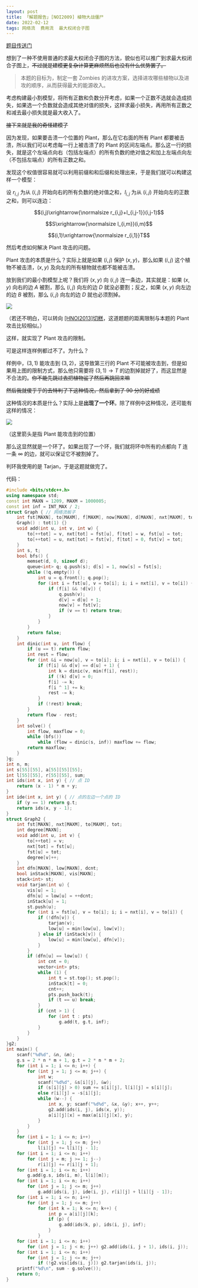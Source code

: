 ```yaml
---
layout: post
title: 「解题报告」[NOI2009] 植物大战僵尸
date: 2022-02-12
tags: 网络流  费用流  最大权闭合子图
---
```


[题目传送门](https://www.luogu.com.cn/problem/P2805)

想到了一种不使用普通的求最大权闭合子图的方法，貌似也可以推广到求最大权闭合子图上，~~不过就是建模更复杂计算更麻烦然后也没有什么优势罢了。~~

> 本题的目标为，制定一套 Zombies 的进攻方案，选择进攻哪些植物以及进攻的顺序，从而获得最大的能源收入。

考虑构建最小割模型，将所有正数和负数分开考虑，如果一个正数不选就会造成损失，如果选一个负数就会造成其绝对值的损失，这样求最小损失，再用所有正数之和减去最小损失就是最大收入了。

~~接下来就是我的奇怪建模了~~

因为发现，如果要击溃一个位置的 Plant，那么在它右面的所有 Plant 都要被击溃，所以我们可以考虑每一行上被击溃了的 Plant 的区间左端点。那么这一行的损失，就是这个左端点向右（包括左端点）的所有负数的绝对值之和加上左端点向左（不包括左端点）的所有正数之和。

发现这个权值很容易就可以利用前缀和和后缀和处理出来，于是我们就可以构建这样一个模型：

设 $r_{i,j}$ 为从 $(i,j)$ 开始向右的所有负数的绝对值之和，$l_{i,j}$ 为从 $(i,j)$ 开始向左的正数之和，则可以连边：

$$(i,j)\xrightarrow{\normalsize r_{i,j}+l_{i,j-1}}(i,j-1)$$

$$S\xrightarrow{\normalsize l_{i,m}}(i,m)$$

$$(i,1)\xrightarrow{\normalsize r_{i,1}}T$$

然后考虑如何解决 Plant 攻击的问题。

Plant 攻击的本质是什么？实际上就是如果 $(i,j)$ 保护 $(x,y)$，那么如果 $(i,j)$ 这个植物不被击溃，$(x,y)$ 及向左的所有植物就也都不能被击溃。

放到我们的最小割模型上呢？我们将 $(x,y)$ 向 $(i,j)$ 连一条边，其实就是：如果 $(x,y)$ 向右的边 $A$ 被割，那么 $(i,j)$ 向左的边 $D$ 就没必要割；反之，如果 $(x,y)$ 向左边的边 $B$ 被割，那么 $(i,j)$ 向左的边 $D$ 就也必须割掉。

![](https://s2.loli.net/2022/02/12/zIZogRhFsPk8yjS.png)

（若还不明白，可以转向 [[HNOI2013]切糕](https://www.luogu.com.cn/problem/P3227)，这道题题的距离限制与本题的 Plant 攻击比较相似。）

这样，就实现了 Plant 攻击的限制。

可是这样连样例都过不了。为什么？

样例中，$(3,1)$ 能攻击到 $(3,2)$，这导致第三行的 Plant 不可能被攻击到，但是如果用上图的限制方式，那么他只需要将 $(3,1)\rightarrow T$ 的边割掉就好了，而这显然是不合法的。~~你不能先跳过去把植物鲨了然后再跳回来嘛~~

~~然后我就傻乎乎的去特判了下这种情况，然后拿到了 90 分的好成绩~~

这种情况的本质是什么？实际上是**出现了一个环**。除了样例中这种情况，还可能有这样的情况：

![](https://s2.loli.net/2022/02/12/uHXEdUfnyOL4Akc.png)

（这里箭头是指 Plant 能攻击到的位置）

那么这显然就是一个环了。如果出现了一个环，我们就将环中所有的点都向 $T$ 连一条 $\infty$ 的边，就可以保证它不被割掉了。

判环我使用的是 Tarjan，于是这题就做完了。

代码：

```cpp
#include <bits/stdc++.h>
using namespace std;
const int MAXN = 1209, MAXM = 1000005;
const int inf = INT_MAX / 2;
struct Graph { // 网络流板子
    int fst[MAXN], to[MAXM], f[MAXM], now[MAXN], d[MAXN], nxt[MAXM], tot;
    Graph() : tot(1) {}
    void add(int u, int v, int w) {
        to[++tot] = v, nxt[tot] = fst[u], f[tot] = w, fst[u] = tot;
        to[++tot] = u, nxt[tot] = fst[v], f[tot] = 0, fst[v] = tot;
    }
    int s, t;
    bool bfs() {
        memset(d, 0, sizeof d);
        queue<int> q; q.push(s); d[s] = 1, now[s] = fst[s];
        while (!q.empty()) {
            int u = q.front(); q.pop();
            for (int i = fst[u], v = to[i]; i; i = nxt[i], v = to[i]) {
                if (f[i] && !d[v]) {
                    q.push(v);
                    d[v] = d[u] + 1;
                    now[v] = fst[v];
                    if (v == t) return true;
                }
            }
        }
        return false;
    }
    int dinic(int u, int flow) {
        if (u == t) return flow;
        int rest = flow;
        for (int &i = now[u], v = to[i]; i; i = nxt[i], v = to[i]) {
            if (f[i] && d[v] == d[u] + 1) {
                int k = dinic(v, min(f[i], rest));
                if (!k) d[v] = 0;
                f[i] -= k;
                f[i ^ 1] += k;
                rest -= k;
            }
            if (!rest) break;
        }
        return flow - rest;
    }
    int solve() {
        int flow, maxflow = 0;
        while (bfs())
            while (flow = dinic(s, inf)) maxflow += flow;
        return maxflow;
    }
}g;
int n, m;
int s[55][55], a[55][55][55];
int l[55][55], r[55][55], sum;
int ids(int x, int y) { // 点 ID
    return (x - 1) * m + y;
}
int ide(int x, int y) { // 点的左边一个点的 ID
    if (y == 1) return g.t;
    return ids(x, y - 1);
}
struct Graph2 {
    int fst[MAXN], nxt[MAXM], to[MAXM], tot;
    int degree[MAXN];
    void add(int u, int v) {
        to[++tot] = v;
        nxt[tot] = fst[u];
        fst[u] = tot;
        degree[v]++;
    }
    int dfn[MAXN], low[MAXN], dcnt;
    bool inStack[MAXN], vis[MAXN];
    stack<int> st;
    void tarjan(int u) {
        vis[u] = 1;
        dfn[u] = low[u] = ++dcnt;
        inStack[u] = 1;
        st.push(u);
        for (int i = fst[u], v = to[i]; i; i = nxt[i], v = to[i]) {
            if (!dfn[v]) {
                tarjan(v);
                low[u] = min(low[u], low[v]);
            } else if (inStack[v]) {
                low[u] = min(low[u], dfn[v]);
            }
        }
        if (dfn[u] == low[u]) {
            int cnt = 0;
            vector<int> pts;
            while (1) {
                int t = st.top(); st.pop();
                inStack[t] = 0;
                cnt++;
                pts.push_back(t);
                if (t == u) break;
            }
            if (cnt > 1) {
                for (int t : pts) 
                    g.add(t, g.t, inf);
            }
        }
    }
}g2;
int main() {
    scanf("%d%d", &n, &m);
    g.s = 2 * n * m + 1, g.t = 2 * n * m + 2;
    for (int i = 1; i <= n; i++) {
        for (int j = 1; j <= m; j++) {
            int w;
            scanf("%d%d", &s[i][j], &w);
            if (s[i][j] > 0) sum += s[i][j], l[i][j] = s[i][j];
            else r[i][j] = -s[i][j];
            while (w--) {
                int x, y; scanf("%d%d", &x, &y); x++, y++;
                g2.add(ids(i, j), ids(x, y));
                a[i][j][x] = max(a[i][j][x], y);
            }
        }
    }
    for (int i = 1; i <= n; i++)
        for (int j = 1; j <= m; j++)
            l[i][j] += l[i][j - 1];
    for (int i = 1; i <= n; i++)
        for (int j = m; j >= 1; j--)
            r[i][j] += r[i][j + 1];
    for (int i = 1; i <= n; i++)
        g.add(g.s, ids(i, m), l[i][m]);
    for (int i = 1; i <= n; i++)
        for (int j = 1; j <= m; j++)
            g.add(ids(i, j), ide(i, j), r[i][j] + l[i][j - 1]);
    for (int i = 1; i <= n; i++)
        for (int j = 1; j <= m; j++)
            for (int k = 1; k <= n; k++) {
                int p = a[i][j][k];
                if (p) {
                    g.add(ids(k, p), ids(i, j), inf);
                }
            }
    for (int i = 1; i <= n; i++)
        for (int j = 1; j < m; j++) g2.add(ids(i, j + 1), ids(i, j));
    for (int i = 1; i <= n; i++)
        for (int j = 1; j <= m; j++)
            if (!g2.vis[ids(i, j)]) g2.tarjan(ids(i, j));
    printf("%d\n", sum - g.solve());
    return 0;
}
```
